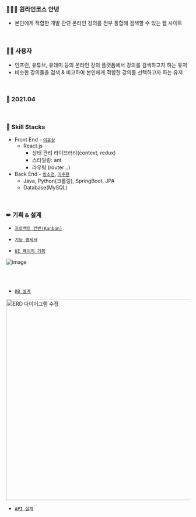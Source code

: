 ### 👨‍👨‍👧 원라인코스 안녕
  - 본인에게 적합한 개발 관련 온라인 강의를 전부 통합해 검색할 수 있는 웹 사이트

<br>

### 🤷‍♂️ 사용자
  - 인프런, 유튜브, 유데미 등의 온라인 강의 플랫폼에서 강의를 검색하고자 하는 유저
  - 비슷한 강의들을 검색 & 비교하여 본인에게 적합한 강의를 선택하고자 하는 유저

<br>

### 📆 2021.04

<br>

### 📗 Skill Stacks
  - Front End - [`이윤상`](https://github.com/olcw78)
    - React.js
      - 상태 관리 라이브러리(context, redux)
      - 스타일링: ant
      - 라우팅 (router ..)
  - Back End - [`방소연`](https://github.com/bsy3764), [`이주현`](https://github.com/JuHyun419)
    - Java, Python(크롤링), SpringBoot, JPA
    - Database(MySQL)

<br>

### ✏ 기획 & 설계
  - [`프로젝트 칸반(Kanban)`](https://github.com/JuHyun419/one-line-course/projects/1)

  - [`기능 명세서`](https://www.notion.so/16d5feb864d5481285a5ff3c2ae9c2c6)

  - [`UI 페이지 기획`](https://whimsical.com/EJVQx82R8nCTGsRbzWGyH8)

![image](https://user-images.githubusercontent.com/50076031/113499953-26c2ee00-9555-11eb-8556-05d918647848.png)

<br><br>

  - [`DB 설계`](https://www.notion.so/DB-1f0520006f2a4ca582e0cef0a34623ae)

<img width="550" alt="ERD 다이어그램 수정" src="https://user-images.githubusercontent.com/50076031/113580289-793d0100-9660-11eb-9807-7d12242eceb7.PNG">


<br>

  - [`API 설계`](https://www.notion.so/API-5f3c607a8217420495aa60182f90a2c5)

<br>
